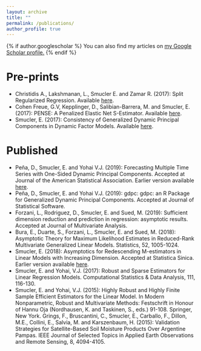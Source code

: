 ```yaml
---
layout: archive
title: ""
permalink: /publications/
author_profile: true
---
```


{% if author.googlescholar %}
  You can also find my articles on <u><a href="{{author.googlescholar}}">my Google Scholar profile</a>.</u>
{% endif %}

Pre-prints
====
- Christidis A., Lakshmanan, L., Smucler E. and Zamar R. (2017): Split Regularized Regression. Available [here](https://arxiv.org/abs/1712.03561).
- Cohen Freue, G.V, Kepplinger, D., Salibian-Barrera, M. and Smucler, E. (2017): PENSE: A Penalized Elastic Net S-Estimator. Available [here](https://gcohenfr.github.io/pdfs/PENSE_manuscript.pdf).
- Smucler, E. (2017): Consistency of Generalized Dynamic Principal Components in Dynamic Factor Models. Available [here](https://arxiv.org/abs/1710.11286).

Published
====
- Peña, D., Smucler, E. and  Yohai V.J. (2019): Forecasting Multiple Time Series with One-Sided Dynamic Principal Components. Accepted at Journal of the American Statistical Association. Earlier version available [here](https://arxiv.org/abs/1708.04705).
- Peña, D., Smucler, E. and  Yohai V.J. (2019): gdpc: gdpc: an R Package for Generalized Dynamic Principal Components. Accepted at Journal of Statistical Software.
- Forzani, L., Rodriguez, D., Smucler, E. and Sued, M. (2019): Sufficient dimension reduction and prediction in regression: asymptotic results. Accepted at Journal of Multivariate Analysis.
- Bura, E., Duarte, S., Forzani, L., Smucler, E. and Sued, M. (2018): Asymptotic Theory for Maximum Likelihood Estimates in Reduced-Rank Multivariate Generalized Linear Models. Statistics, 52, 1005-1024.
- Smucler, E. (2018): Asymptotics for Redescending M-estimators in Linear Models with Increasing Dimension. Accepted at Statistica Sinica. Earlier version available [here](https://arxiv.org/abs/1612.05951).
- Smucler, E. and Yohai, V.J. (2017): Robust and Sparse Estimators for Linear Regression Models. Computational Statistics & Data Analysis, 111, 116-130.
- Smucler, E. and Yohai, V.J. (2015): Highly Robust and Highly Finite Sample Efficient Estimators for the Linear Model. In Modern Nonparametric, Robust and Multivariate Methods: Festschrift in Honour of Hannu Oja (Nordhausen, K. and Taskinen, S., eds.) 91-108. Springer, New York.
Grings, F., Bruscantini, C., Smucler, E., Carballo, F., Dillon, M.E., Collini, E., Salvia, M. and Karszenbaum, H. (2015): Validation Strategies for Satellite-Based Soil Moisture Products Over Argentine Pampas. IEEE Journal of Selected Topics in Applied Earth Observations and Remote Sensing, 8, 4094-4105.



